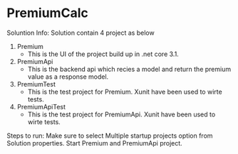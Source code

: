 # PremiumCalc
Soluntion Info:
Solution contain 4 project as below

1. Premium
	- This is the UI of the project build up in .net core 3.1. 
2. PremiumApi
	- This is the backend api which recies a model and return the premium value as a response model. 
3. PremiumTest
	- This is the test project for Premium. Xunit have been used to wirte tests.
4. PremiumApiTest
	- This is the test project for PremiumApi. Xunit have been used to wirte tests.

Steps to run:
Make sure to select Multiple startup projects option from Solution properties. Start Premium and PremiumApi project.